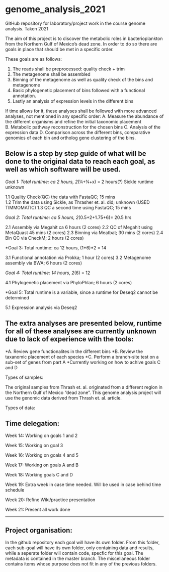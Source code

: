 # genome_analysis_2021
GitHub repository for laboratory/project work in the course genome analysis. Taken 2021


The aim of this project is to discover the metabolic roles in bacterioplankton from the Northern Gulf of Mexico’s dead zone. In order to do so there are goals in place that should be met in a specific order. 

These goals are as follows: 
1.  The reads shall be preprocessed: quality check + trim 
2.  The metagenome shall be assembled  
3.  Binning of the metagenome as well as quality check of the bins and metagenome 
4.  Basic phylogenetic placement of bins followed with a functional annotation. 
5.  Lastly an analysis of expression levels in the different bins 

If time allows for it, these analyses shall be followed with more advanced analyses, not mentioned in any specific order: 
A.  Measure the abundance of the different organisms and refine the initial taxonomic placement  
B.  Metabolic pathway reconstruction for the chosen bins 
C.  Analysis of the expression data 
D.  Comparison across the different bins, comparative genomics of each bin and ortholog gene clustering of the bins. 

Below is a step by step guide of what will be done to the original data to reach each goal, as well as which software will be used. 
-----------------------------------------------------------------------------------------------------------------------------------
*Goal 1: Total runtime: ca 2 hours, 2*(¼+¼+x) = 2 hours(?) Sickle runtime unknown 

1.1 Quality Check(QC) the data with FastaQC; 15 mins  
1.2 Trim the data using Sickle, as Thrasher et. al. did; unknown  (USED TIMMOMATIC) 
1.3 QC a second time using FastaQC; 15 mins 

*Goal 2: Total runtime: ca 5 hours, 2*(0.5+2+1.75+6)= 20.5 hrs 

2.1 Assembly via Megahit ca 6 hours (2 cores) 
2.2 QC of Megahit using MetaQuast 45 mins (2 cores) 
2.3 Binning via Meatbat; 30 mins (2 cores)
2.4 Bin QC via CheckM; 2 hours (2 cores)  

*Goal 3: Total runtime: ca 12 hours, (1+6)*2 = 14 

3.1 Functional annotation via Prokka; 1 hour (2 cores) 
3.2 Metagenome assembly via BWA; 6 hours (2 cores) 

*Goal 4: Total runtime: 14 hours, 2*(6) = 12 

4.1 Phylogenetic placement via PhyloPhlan; 6 hours (2 cores) 


*Goal 5: Total runtime is a variable, since a runtime for Deseq2 cannot be determined 

5.1 Expression analysis via Deseq2 

The extra analyses are presented below, runtime for all of these analyses are currently unknown due to lack of experience with the tools: 
-----------------------------------------------------------------------------------------------------------------------------------------

*A.  Review gene functionalites in the different bins
*B.  Review the taxanomic placement of each species 
*C. Perform a branch-site test on a sub-set of genes from part A
*Currently working on how to achive goals C and D 




Types of samples: 

The original samples from Thrash et. al. originated from a different region in the Northern Gulf of Mexico “dead zone”. This genome analysis project will use the genomic data derived from Thrash et. al. article. 


Types of data: 

Time delegation: 
----------------
Week 14: 
Working on goals 1 and 2 

Week 15: 
Working on goal 3 

Week 16: 
Working on goals 4 and 5 

Week 17: 
Working on goals A and B 

Week 18: 
Working goals C and D 

Week 19: 
Extra week in case time needed. Will be used in case behind time schedule

Week 20: 
Refine Wiki/practice presentation 

Week 21: 
Present all work done 
__________________________________________________________________________________________________

Project organisation:
---------------------
In the github repository each goal will have its own folder. From this folder, each sub-goal will have its own folder, only containing data and results, while a seperate folder will contain code, specfic for this goal. The metadata is contained in the master branch. The miscellaneous folder contains items whose purpose does not fit in any of the previous folders. 


